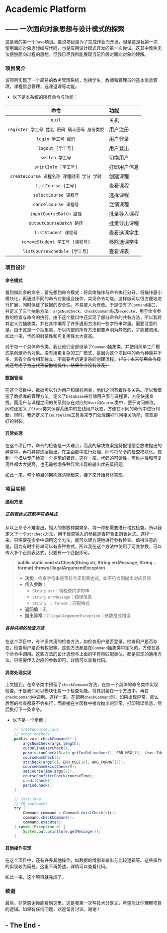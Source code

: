 # Academic Platform

## —— 一次面向对象思想与设计模式的探索

这是我的第一个`Java`项目。虽说项目是为了完成作业而开发，但是这是我第一次使用面向对象思想编写代码，也是应用设计模式开发的第一次尝试。这其中难免无法摆脱面向过程的思想，但我已尽我所能展现当前阶段对面向对象的理解。

### 项目简介

该项目实现了一个简易的教务管理系统，包括学生，教师和管理员的基本信息管理，课程信息管理，选课退课等功能。

- 以下是本系统的所有命令与功能：

|               命令               | 功能      |
|:------------------------------:|:--------|
|             `quit`             | 关机      |
| `register 学工号 姓名 密码 确认密码 身份类型` | 用户注册    |
|         `login 学工号 密码`         | 用户登录    |
|         `logout [学工号]`         | 用户登出    |
|          `switch 学工号`          |  切换用户   |
|       `printInfo [学工号]`        | 打印用户信息  |
| `createCourse 课程名称 课程时间 学分 学时` | 创建课程    |
|       `listCourse [工号]`        | 查看课程    |
|       `selectCourse 课程号`       | 选择课程    |
|       `cancelCourse 课程号`       | 注销课程    |
|     `inputCourseBatch 路径`      | 批量导入课程  |
|     `outputCourseBatch 路径`     | 批量导出课程  |
|       `listStudent 课程号`        | 查看选课学生  |
|   `removeStudent 学工号 [课程号]`    |  移除选课学生 |
|  `listCourseSchedule [学工号]`    | 查看课表    |

### 项目设计

#### 命令模式

看到如此多的命令，首先想到命令模式：将具体操作与命令执行分开，将操作最小模块化，再通过不同的命令对象组合操作，实现命令功能。这样做可以很方便地进行扩展，同时保证了数据的安全性，不易被人为修改。于是便有了`Command`接口，并定义了三个抽象方法：`argsNumCheck`，`checkCommand`以及`execute`，用于命令参数的检查与命令的执行。由于这个接口中还实现了部分命令的共有方法，所以我将其定义为抽象类，并在其中编写了许多通用方法和一些字符串常量。需要注意的是，由于这是一个抽象类，所以内部的所有方法都要声明为静态的，才能被调用。如此一来，代码的封装性和可复用性大大提高。

对于每一个具体命令类，我让他们全部继承了`Command`抽象类，并使用简单工厂模式来创建命令对象。没有用更复杂的工厂模式，是因为这个项目中的命令种类并不多，且各个命令相互独立，不需要考虑更复杂的创建流程。~~（PS：本来使用命令模式还考虑了为迭代预留撤销操作，结果作业没有涉及）~~

#### 数据管理

在这个项目中，数据可以分为用户和课程两类，他们之间有着许多关系。所以我借鉴了数据库的管理方法，定义了`Database`来存储用户表与课程表，方便快速查找。而用户与课程之间的关系则存在对应的`User`和`Course`类中，便于访问修改。同时还定义了`State`类来保存系统中的在线用户状态，方便在不同的命令中进行判断。同时，我还定义了`CourseTime`工具类来专门处理课程时间相关功能，实现更好的封装。

#### 异常处理

在这个项目中，命令的检查是一大难点，而我的解决方案是将报错信息放进抛出的异常中，再将异常逐层抛出，在主函数中进行处理，同时将命令的检查模块化。做到一个模块专门检查一个类型的错误。这样一来，代码的可读性，可维护性和可复用性都大大提高，也无需考虑多种异常出现的输出优先级问题。

如此一来，整个项目的架构就清晰起来，接下来开始具体实现。

### 项目实现

#### 通用方法

##### 正则表达式匹配字符串格式

从以上命令不难看出，输入的参数种类繁多，每一种都需要进行格式检查。所以我定义了一个`strCheck`方法，用于检查输入的参数是否符合正则表达式。这样一来，只需要在命令中调用这个方法，就可以很方便地进行参数检查。值得注意的是，因为有时字符串可以有多种格式，所以我在这个方法中使用了可变参数，可以传入多个正则表达式，只要有一个匹配即可。

> **public static void strCheck(String str, String errMessage, String... format) throws IllegalArgumentException**
>
> - **功能**：检查字符串是否符合正则表达式，如不符合则抛出对应异常
> - **传入参数**：
>   - `String str`：待检查的字符串
>   - `String errMessage`：错误信息
>   - `String... format`：匹配格式
> - **返回值**：无
> - **抛出异常**：`IllegalArgumentException`：参数格式错误

##### 各种共用的检查方法

在这个项目中，有许多共用的检查方法，如检查用户是否登录，检查用户是否存在，检查用户是否有权限等。这些方法都是在`Command`抽象类中定义的，方便在各个命令中调用。这些方法的设计思想与上面的字符串匹配类似，都是实现的通用方法，只需要传入对应的参数即可，详情可以查看代码。

#### 异常处理实现

上文提到，在命令类中预留了`checkCommand`方法，在每一个具体的命令类中实现检查。于是我们可以模块化每一个检查功能，将其封装在一个方法中，再在`checkCommand`中调用。这样一来，在调用`checkCommand`时，如果出现异常，那么后面的检查都将不会执行，而直接在主函数中接收抛出的异常，打印错误信息，然后执行下一条命令。

- 以下是一个示例：

```java
    // CreateCourse.java
    // other methods
    public void checkCommand() {
        argsNumCheck(args.length);
        curOnlineUserCheck();
        permissionCheck(State.getCurOnlineUser(), ERR_MSG[13], User.Identity.TEACHER);
        courseNumCheck();
        strCheck(args[0], ERR_MSG[16], ARG_FORMAT[7]);
        courseNameExistCheck(0);
        setCourseTime(args[1]);
        courseConflictCheck(courseTime);
        creditCheck();
        periodCheck();
    }
```

```java
    // Test.java
    // IO implement
    try {
        Command command = Command.existCheck(str);
        command.checkCommand();
        command.execute();
    } catch (Exception e) {
        System.out.println(e.getMessage());
    }
```

#### 其他操作实现

在这个项目中，还有许多其他操作，如数据的增删查输出与比较逻辑等。这些操作的实现较为简易，这里不再赘述，详情可以查看代码。

如此一来，这个项目就完成了。

### 致谢

最后，非常感谢你能看到这里。这是我第一次写技术分享文，希望能让你理解项目的逻辑。如果有任何问题，欢迎留言讨论。谢谢！

## - The End -
